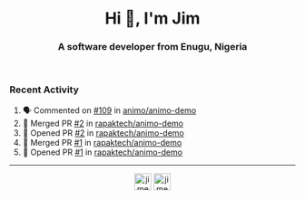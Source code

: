 <h1 align="center">Hi 👋, I'm Jim</h1>
<h3 align="center">A software developer from Enugu, Nigeria</h3>
<br/>
<!-- https://github.com/rahuldkjain/github-profile-readme-generator --!>

<!--  <p align="left"><img src="https://github-readme-stats.vercel.app/api?username=rapaktech&show_icons=true&count_private=true&" alt="rapaktech" /></p> --!>

<!--
Github language stats
<p align="left"><img src="https://github-readme-stats.vercel.app/api/top-langs/?username=rapaktech&layout=compact" alt="rapaktech" /><p>
-->

<!-- Codestats language stats -->
<!-- <p align="left"><img src="https://codestats-readme.vercel.app/api/top-langs/?username=rapaktech&layout=compact&language_count=12" alt="rapaktech" /><p>    --!>
  
<h3>Recent Activity</h3>

<!--START_SECTION:activity-->
1. 🗣 Commented on [#109](https://github.com/animo/animo-demo/issues/109) in [animo/animo-demo](https://github.com/animo/animo-demo)
2. 🎉 Merged PR [#2](https://github.com/rapaktech/animo-demo/pull/2) in [rapaktech/animo-demo](https://github.com/rapaktech/animo-demo)
3. 💪 Opened PR [#2](https://github.com/rapaktech/animo-demo/pull/2) in [rapaktech/animo-demo](https://github.com/rapaktech/animo-demo)
4. 🎉 Merged PR [#1](https://github.com/rapaktech/animo-demo/pull/1) in [rapaktech/animo-demo](https://github.com/rapaktech/animo-demo)
5. 💪 Opened PR [#1](https://github.com/rapaktech/animo-demo/pull/1) in [rapaktech/animo-demo](https://github.com/rapaktech/animo-demo)
<!--END_SECTION:activity-->

---

<p align="center">
<a href="https://twitter.com/jimezesinachi" target="blank"><img align="center" src="https://cdn.jsdelivr.net/npm/simple-icons@3.0.1/icons/twitter.svg" alt="jimezesinachi" height="30" width="30" /></a>
<a href="https://linkedin.com/in/jimezesinachi" target="blank"><img align="center" src="https://cdn.jsdelivr.net/npm/simple-icons@3.0.1/icons/linkedin.svg" alt="jimezesinachi" height="30" width="30" /></a>
</p>
